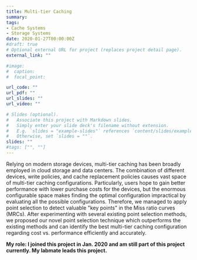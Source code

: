 ```yaml
---
title: Multi-tier Caching
summary: 
tags:
- Cache Systems
- Storage Systems
date: 2020-01-27T00:00:00Z
#draft: true
# Optional external URL for project (replaces project detail page).
external_link: ""

#image:
#  caption:
#  focal_point:

url_code: ""
url_pdf: ""
url_slides: ""
url_video: ""

# Slides (optional).
#   Associate this project with Markdown slides.
#   Simply enter your slide deck's filename without extension.
#   E.g. `slides = "example-slides"` references `content/slides/example-slides.md`.
#   Otherwise, set `slides = ""`.
slides: ""
#tags: ["", ""]
---
```

Relying on modern storage devices, multi-tier caching has been broadly 
employed in cloud storage and data centers. The combination of different
devices, write policies, and cache replacement policies causes vast space
of multi-tier caching configurations. Particularly, users hope to gain 
better performance with lower purchase costs for the devices, but the 
enormous configurable space makes finding the optimal configuration 
impractical by evaluating all the possible configurations. Therefore, we
managed to apply point selection to detect valuable "key points" in the 
Miss ratio curves (MRCs). After experimenting with several existing point
selection methods, we proposed our novel point selection technique which
outperforms the existing methods and can identify the best multi-tier
caching configuration regarding cost vs. performance efficiently
and accurately.

<b>My role: I joined this project in Jan. 2020 and am still part of this project currently. My labmate leads this project.</b>
